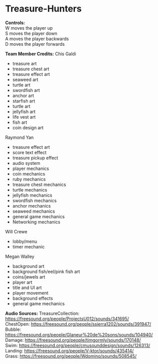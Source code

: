 # Treasure-Hunters

**Controls:**  
W moves the player up  
S moves the player down  
A moves the player backwards  
D moves the player forwards  


**Team Member Credits:**
Chis Galdi
* treasure art
* treasure chest art
* treasure effect art
* seaweed art
* turtle art
* swordfish art
* anchor art
* starfish art
* turtle art
* jellyfish art
* life vest art
* fish art
* coin design art


Raymond Yan
* treasure effect art
* score text effect
* treasure pickup effect
* audio system
* player mechanics
* coin mechanics
* ruby mechanics
* treasure chest mechanics
* turtle mechanics
* jellyfish mechanics
* swordfish mechanics
* anchor mechanics
* seaweed mechanics
* general game mechanics
* Networking mechanics

Will Crewe
* lobby/menu 
* timer mechanic

Megan Walley
* background art
* background fish/eel/pink fish art
* coins/jewels art
* player art
* title and UI art
* player movement
* background effects
* general game mechanics

**Audio Sources:**
TreasureCollection: https://freesound.org/people/ProjectsU012/sounds/341695/  
ChestOpen: https://freesound.org/people/ssierra1202/sounds/391947/  
Bubble: https://freesound.org/people/Glaneur%20de%20sons/sounds/104940/  
Damage: https://freesound.org/people/timgormly/sounds/170148/  
Swim: https://freesound.org/people/cmusounddesign/sounds/126313/  
Landing: https://freesound.org/people/V-ktor/sounds/435414/  
Grass: https://freesound.org/people/Wdomino/sounds/508545/  
